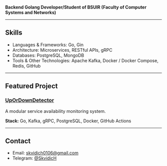 **Backend Golang Developer/Student of BSUIR (Faculty of Computer Systems and Networks)**

---
## Skills

- Languages & Frameworks: Go, Gin
- Architecture: Microservices, RESTful APIs, gRPC
- Databases: PostgreSQL, MongoDB
- Tools & Other Technologies: Apache Kafka, Docker / Docker Compose, Redis, GitHub

---

## Featured Project

### [UpOrDownDetector](https://github.com/Skvidich/UpOrDownDetector.git)  
A modular service availability monitoring system.

**Stack:** Go, Kafka, gRPC, PostgreSQL, Docker, GitHub Actions

---

## Contact

- Email: skvidich0106@gmail.com  
- Telegram: [@SkvidicH](https://t.me/SkvidicH)
